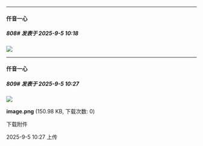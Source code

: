﻿
*****

####  仟音一心  
##### 808#       发表于 2025-9-5 10:18

<img src="https://p.sda1.dev/26/053fa715095c38d0ded051a4e6dbde36/image.jpg" referrerpolicy="no-referrer">


*****

####  仟音一心  
##### 809#       发表于 2025-9-5 10:27

<img src="https://img.stage1st.com/forum/202509/05/102712xhqqspgcvmlfphs7.png" referrerpolicy="no-referrer">

<strong>image.png</strong> (150.98 KB, 下载次数: 0)

下载附件

2025-9-5 10:27 上传

